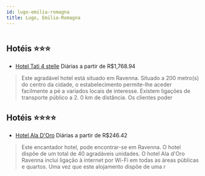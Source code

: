 ```yaml
---
id: lugo-emilia-romagna
title: Lugo, Emilia-Romagna
---
```


<center><img src="https://assets.cosmos-data.com/1/020919190237e561ef0518edf827956a-281759.jpg" alt="" /></center>


## Hotéis ⭐️⭐️⭐️

-    [Hotel Tatì 4 stelle](https://www.hurb.com/aud/https://www.hurb.com/hoteis/lugo/hotel-tati-4-stelle-JNP-JP189046?cmp=18055) Diárias a partir de R$1,768.94
   > Este agradável hotel está situado em Ravenna. Situado a 200 metro(s) do centro da cidade, o estabelecimento permite-lhe aceder facilmente a pé a variados locais de interesse. Existem ligações de transporte público a 2. 0 km de distância. Os clientes poder

## Hotéis ⭐️⭐️⭐️⭐️

-    [Hotel Ala D'Oro](https://www.hurb.com/aud/https://www.hurb.com/hoteis/lugo/hotel-ala-d-oro-JNP-JP165395?cmp=18055) Diárias a partir de R$246.42
   > Este encantador hotel, pode encontrar-se em Ravenna. O hotel dispõe de um total de 40 agradáveis unidades. O hotel Ala d&apos;Oro Ravenna inclui ligação à internet por Wi-Fi em todas as áreas públicas e quartos. Uma vez que este alojamento dispõe de uma r

